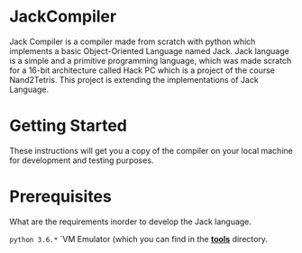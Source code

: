 # JackCompiler
Jack Compiler is a compiler made from scratch with python which implements a basic Object-Oriented Language named Jack. Jack language is a simple and a primitive programming language, which was made scratch for a 16-bit architecture called Hack PC which is a project of the course Nand2Tetris. This project is extending the implementations of Jack Language.

# Getting Started
These instructions will get you a copy of the compiler on your local machine for development and testing purposes.

# Prerequisites
What are the requirements inorder to develop the Jack language.

`python 3.6.*`
`VM Emulator (which you can find in the [**tools**]( /tools/) directory.

